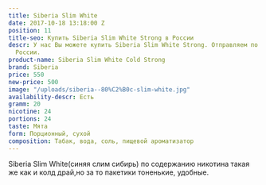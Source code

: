 ```yaml
---
title: Siberia Slim White
date: 2017-10-18 13:18:00 Z
position: 11
title-seo: Купить Siberia Slim White Strong в России
descr: У нас Вы можете купить Siberia Slim White Strong. Отправляем по всей территории
  России.
product-name: Siberia Slim White Cold Strong
brand: Siberia
price: 550
new-price: 500
image: "/uploads/siberia--80%C2%B0c-slim-white.jpg"
availability-descr: Есть
gramm: 20
nicotine: 24
portions: 24
taste: Мята
form: Порционный, сухой
composition: Табак, вода, соль, пищевой ароматизатор
---
```


Siberia Slim White(синяя слим сибирь) по содержанию никотина такая же как и колд драй,но за то пакетики тоненькие, удобные.